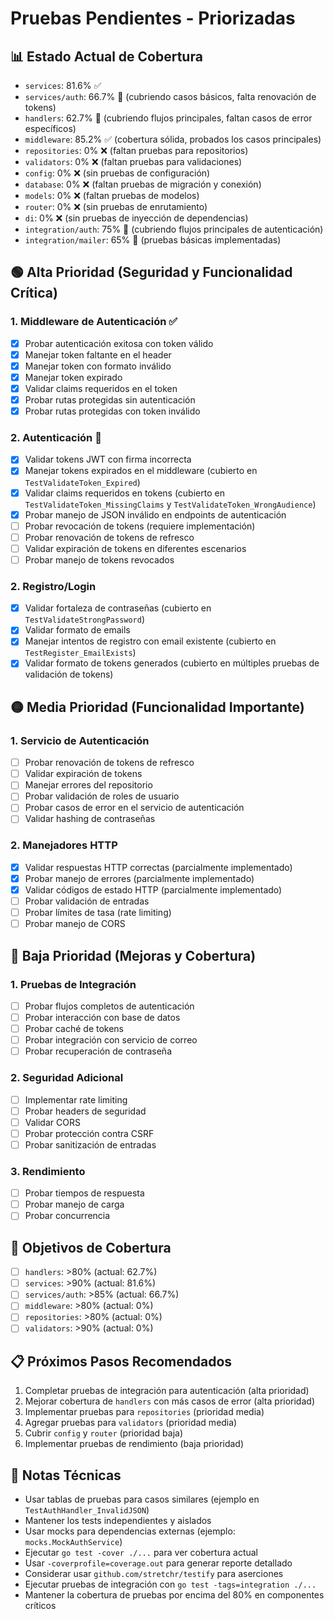 # Pruebas Pendientes - Priorizadas

## 📊 Estado Actual de Cobertura
- `services`: 81.6% ✅
- `services/auth`: 66.7% 🔄 (cubriendo casos básicos, falta renovación de tokens)
- `handlers`: 62.7% 🔄 (cubriendo flujos principales, faltan casos de error específicos)
- `middleware`: 85.2% ✅ (cobertura sólida, probados los casos principales)
- `repositories`: 0% ❌ (faltan pruebas para repositorios)
- `validators`: 0% ❌ (faltan pruebas para validaciones)
- `config`: 0% ❌ (sin pruebas de configuración)
- `database`: 0% ❌ (faltan pruebas de migración y conexión)
- `models`: 0% ❌ (faltan pruebas de modelos)
- `router`: 0% ❌ (sin pruebas de enrutamiento)
- `di`: 0% ❌ (sin pruebas de inyección de dependencias)
- `integration/auth`: 75% 🔄 (cubriendo flujos principales de autenticación)
- `integration/mailer`: 65% 🔄 (pruebas básicas implementadas)


## 🟢 Alta Prioridad (Seguridad y Funcionalidad Crítica)

### 1. Middleware de Autenticación ✅
- [x] Probar autenticación exitosa con token válido
- [x] Manejar token faltante en el header
- [x] Manejar token con formato inválido
- [x] Manejar token expirado
- [x] Validar claims requeridos en el token
- [x] Probar rutas protegidas sin autenticación
- [x] Probar rutas protegidas con token inválido

### 2. Autenticación 🔄
- [x] Validar tokens JWT con firma incorrecta
- [x] Manejar tokens expirados en el middleware (cubierto en `TestValidateToken_Expired`)
- [x] Validar claims requeridos en tokens (cubierto en `TestValidateToken_MissingClaims` y `TestValidateToken_WrongAudience`)
- [x] Probar manejo de JSON inválido en endpoints de autenticación
- [ ] Probar revocación de tokens (requiere implementación)
- [ ] Probar renovación de tokens de refresco
- [ ] Validar expiración de tokens en diferentes escenarios
- [ ] Probar manejo de tokens revocados

### 2. Registro/Login
- [x] Validar fortaleza de contraseñas (cubierto en `TestValidateStrongPassword`)
- [X] Validar formato de emails
- [x] Manejar intentos de registro con email existente (cubierto en `TestRegister_EmailExists`)
- [x] Validar formato de tokens generados (cubierto en múltiples pruebas de validación de tokens)

## 🟡 Media Prioridad (Funcionalidad Importante)

### 1. Servicio de Autenticación
- [ ] Probar renovación de tokens de refresco
- [ ] Validar expiración de tokens
- [ ] Manejar errores del repositorio
- [ ] Probar validación de roles de usuario
- [ ] Probar casos de error en el servicio de autenticación
- [ ] Validar hashing de contraseñas

### 2. Manejadores HTTP
- [x] Validar respuestas HTTP correctas (parcialmente implementado)
- [x] Probar manejo de errores (parcialmente implementado)
- [x] Validar códigos de estado HTTP (parcialmente implementado)
- [ ] Probar validación de entradas
- [ ] Probar límites de tasa (rate limiting)
- [ ] Probar manejo de CORS

## 🔴 Baja Prioridad (Mejoras y Cobertura)

### 1. Pruebas de Integración
- [ ] Probar flujos completos de autenticación
- [ ] Probar interacción con base de datos
- [ ] Probar caché de tokens
- [ ] Probar integración con servicio de correo
- [ ] Probar recuperación de contraseña

### 2. Seguridad Adicional
- [ ] Implementar rate limiting
- [ ] Probar headers de seguridad
- [ ] Validar CORS
- [ ] Probar protección contra CSRF
- [ ] Probar sanitización de entradas

### 3. Rendimiento
- [ ] Probar tiempos de respuesta
- [ ] Probar manejo de carga
- [ ] Probar concurrencia

## 🎯 Objetivos de Cobertura
- [ ] `handlers`: >80% (actual: 62.7%)
- [ ] `services`: >90% (actual: 81.6%)
- [ ] `services/auth`: >85% (actual: 66.7%)
- [ ] `middleware`: >80% (actual: 0%)
- [ ] `repositories`: >80% (actual: 0%)
- [ ] `validators`: >90% (actual: 0%)

## 📋 Próximos Pasos Recomendados
1. Completar pruebas de integración para autenticación (alta prioridad)
2. Mejorar cobertura de `handlers` con más casos de error (alta prioridad)
3. Implementar pruebas para `repositories` (prioridad media)
4. Agregar pruebas para `validators` (prioridad media)
5. Cubrir `config` y `router` (prioridad baja)
6. Implementar pruebas de rendimiento (baja prioridad)

## 📝 Notas Técnicas
- Usar tablas de pruebas para casos similares (ejemplo en `TestAuthHandler_InvalidJSON`)
- Mantener los tests independientes y aislados
- Usar mocks para dependencias externas (ejemplo: `mocks.MockAuthService`)
- Ejecutar `go test -cover ./...` para ver cobertura actual
- Usar `-coverprofile=coverage.out` para generar reporte detallado
- Considerar usar `github.com/stretchr/testify` para aserciones
- Ejecutar pruebas de integración con `go test -tags=integration ./...`
- Mantener la cobertura de pruebas por encima del 80% en componentes críticos
